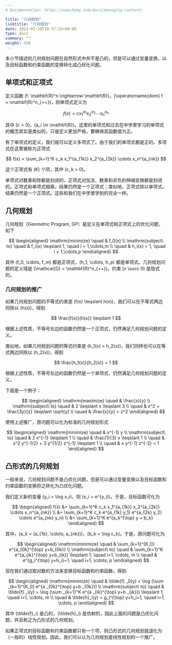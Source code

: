 ```yaml
---
# Documentation: https://wowchemy.com/docs/managing-content/

title: "几何规划"
linktitle: "几何规划"
date: 2022-03-29T10:57:25+08:00
type: docs
summary: ""
weight: 350
---
```


<!--more-->

本小节描述的几何规划问题在自然形式中并不是凸的，但是可以通过变量变换，以及目标函数和约束函数的变换转化成凸优化问题。

## 单项式和正项式

定义函数 \(f: \mathbf{R}^n \rightarrow \mathbf{R}\)，\(\operatorname{dom} f = \mathbf{R}^n_{++}\)，则单项式定义为

$$
f(x) = c x_1^{a_1} x_2^{a_2} \cdots x_n^{a_n}
$$

其中 \(c > 0\)，\(a_i \in \mathbf{R}\)。这里的单项式和过去在中学里学习的单项式的概念其实是类似的，只是定义更加严格，要确保其函数值为正。

有了单项式的定义，我们就可以定义多项式了。由于我们的单项式都是正的，多项式在这里被称为正项式

$$
f(x) = \sum_{k=1}^K c_k x_1^{a_{1k}} x_2^{a_{2k}} \cdots x_n^{a_{nk}}
$$

这个正项式有 \(K\) 个项，其中 \(c_k > 0\)。

单项式对数乘和除都是封闭的，正项式对加法、数乘和非负的伸缩变换都是封闭的。正项式和单项式相乘，结果仍然是一个正项式；类似地，正项式除以单项式，结果仍然是一个正项式。这些和我们在中学里学到的完全一样。

## 几何规划

几何规划（Geometric Program, GP）是定义在单项式和正项式上的优化问题，如下

$$
\begin{aligned}
    \mathrm{minimize} \quad & f_0(x) \\
    \mathrm{subject\ to} \quad & f_i(x) \leqslant 1, \quad i = 1,\cdots,m \\
    \quad & h_i(x) = 1, \quad i = 1,\cdots,p
\end{aligned}
$$

其中 \(f_0, \cdots, f_m\) 都是正项式，\(h_1, \cdots, h_p\) 都是单项式。几何规划问题的定义域是 \(\mathcal{D} = \mathbf{R}^n_{++}\)，约束 \(x \succ 0\) 是隐式的。


### 几何规划的推广

如果几何规划问题的不等式约束是 \(f(x) \leqslant h(x)\)，我们可以在不等式两边同除以 \(h(x)\)，得到

$$
\frac{f(x)}{h(x)} \leqslant 1
$$

根据上述性质，不等号左边的函数仍然是一个正项式，仍然满足几何规划问题的定义。

类似地，如果几何规划问题的等式约束是 \(h_1(x) = h_2(x)\)，我们同样也可以在等式两边同除以 \(h_2(x)\)，得到

$$
\frac{h_1(x)}{h_2(x)} = 1
$$

根据上述性质，不等号左边的函数仍然是一个单项式，仍然满足几何规划问题的定义。

下面是一个例子：

$$
\begin{aligned}
    \mathrm{maximize} \quad & \frac{x}{y} \\
    \mathrm{subject\ to} \quad & 2 \leqslant x \leqslant 3 \\
    \quad & x^2 + \frac{3y}{z} \leqslant \sqrt{y} \\
    \quad & \frac{x}{y} = z^2
\end{aligned}
$$

使用上述推广，原问题可以化为标准的几何规划形式

$$
\begin{aligned}
    \mathrm{minimize} \quad & x^{-1} y \\
    \mathrm{subject\ to} \quad & 2 x^{-1} \leqslant 1 \\
    \quad & \frac{1}{3} x \leqslant 1 \\
    \quad & x^2 y^{-1/2} + 3 y^{1/2} z^{-1} \leqslant 1 \\
    \quad & x y^{-1} z^{-2} = 1
\end{aligned}
$$

## 凸形式的几何规划

一般来说，几何规划问题不是凸优化问题，但是可以通过变量变换以及目标函数和约束函数的变换将之转化为凸优化问题。

我们定义新的变量 \(y_i = \log x_i\)，则 \(x_i = e^{y_i}\)。于是，目标函数可化为

$$
\begin{aligned}
    f(x) &= \sum_{k=1}^K c_k x_1^{a_{1k}} x_2^{a_{2k}} \cdots x_n^{a_{nk}} \\
    &= \sum_{k=1}^K c_k e^{a_{1k} y_1} e^{a_{2k} y_2} \cdots e^{a_{nk} y_n} \\
    &= \sum_{k=1}^K e^{a_k^{\top} y + b_k}
\end{aligned}
$$

其中，\(a_k = (a_{1k}, \cdots, a_{nk})\)，\(b_k = \log c_k\)。于是，原问题可化为

$$
\begin{aligned}
    \mathrm{minimize} \quad & \sum_{k=1}^{K_0} e^{a_{0k}^{\top} y+b_{0k}} \\
    \mathrm{subject\ to} \quad & \sum_{k=1}^K e^{a_{ik}^{\top} y+b_{ik}} \leqslant 1, \quad i=1, \cdots, m \\
    \quad & e^{g_i^{\top} y+h_i}=1, \quad i=1, \cdots, p
\end{aligned}
$$

现在我们通过取对数的方法来变换目标函数和约束函数，得到

$$
\begin{aligned}
    \mathrm{minimize} \quad & \tilde{f} _0(y) = \log (\sum _{k=1}^{K_0} e^{a _{0k}^{\top} y+b _{0k}}) \\
    \mathrm{subject\ to} \quad & \tilde{f} _i(y) = \log (\sum _{k=1}^K e^{a _{ik}^{\top} y+b _{ik}}) \leqslant 1, \quad i=1, \cdots, m \\
    \quad & \tilde{h}_i(y) = g_i^{\top} y+h_i=1, \quad i=1, \cdots, p
\end{aligned}
$$

其中 \(\tilde{f}_i\) 是凸的，\(\tilde{h}_i\) 是仿射的，因此上面的问题是凸优化问题，并且称之为凸形式的几何规划。

如果正项式的目标函数和约束函数都只有一个项，则凸形式的几何规划就退化为（一般的）线性规划。因此，我们可以认为几何规划是线性规划的一个推广。